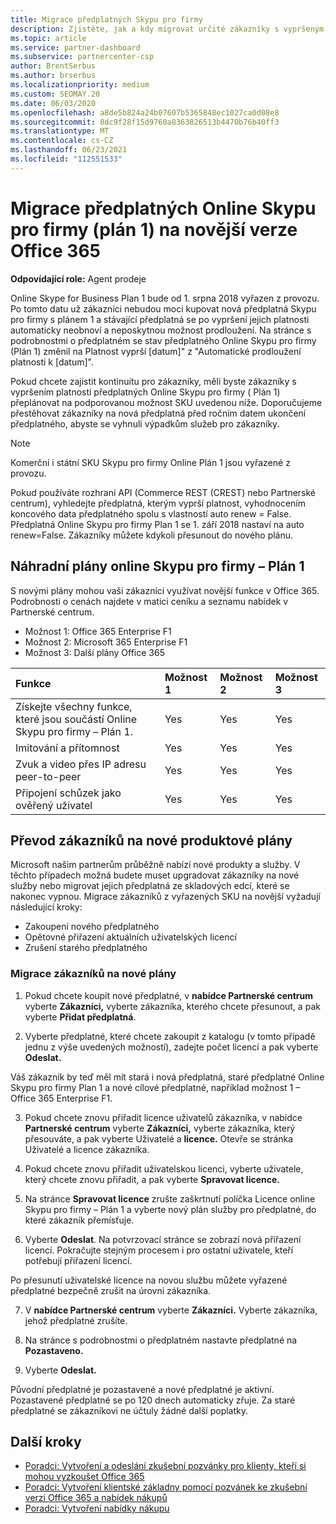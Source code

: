 ```yaml
---
title: Migrace předplatných Skypu pro firmy
description: Zjistěte, jak a kdy migrovat určité zákazníky s vypršeným platnostim předplatných Online Skypu pro firmy Plan 1 na nové verze Office 365.
ms.topic: article
ms.service: partner-dashboard
ms.subservice: partnercenter-csp
author: BrentSerbus
ms.author: brserbus
ms.localizationpriority: medium
ms.custom: SEOMAY.20
ms.date: 06/03/2020
ms.openlocfilehash: a8de5b824a24b07607b5365848ec1027ca0d08e8
ms.sourcegitcommit: 8dc9f28f15d9760a8363826513b4470b76b40ff3
ms.translationtype: MT
ms.contentlocale: cs-CZ
ms.lasthandoff: 06/23/2021
ms.locfileid: "112551533"
---
```

# <a name="migrate-skype-for-business-online-plan-1-subscriptions-to-newer-office-365-versions"></a>Migrace předplatných Online Skypu pro firmy (plán 1) na novější verze Office 365

**Odpovídající role:** Agent prodeje

Online Skype for Business Plan 1 bude od 1. srpna 2018 vyřazen z provozu. Po tomto datu už zákazníci nebudou moci kupovat nová předplatná Skypu pro firmy s plánem 1 a stávající předplatná se po vypršení jejich platnosti automaticky neobnoví a neposkytnou možnost prodloužení. Na stránce s podrobnostmi o předplatném se stav předplatného Online Skypu pro firmy (Plán 1) změnil na Platnost vyprší [datum]" z "Automatické prodloužení platnosti k [datum]".  

Pokud chcete zajistit kontinuitu pro zákazníky, měli byste zákazníky s vypršením platnosti předplatných Online Skypu pro firmy ( Plán 1) přeplánovat na podporovanou možnost SKU uvedenou níže. Doporučujeme přestěhovat zákazníky na nová předplatná před ročním datem ukončení předplatného, abyste se vyhnuli výpadkům služeb pro zákazníky. 

>[!NOTE]
>Komerční i státní SKU Skypu pro firmy Online Plán 1 jsou vyřazené z provozu.

Pokud používáte rozhraní API (Commerce REST (CREST) nebo Partnerské centrum), vyhledejte předplatná, kterým vyprší platnost, vyhodnocením koncového data předplatného spolu s vlastností auto renew = False. Předplatná Online Skypu pro firmy Plan 1 se 1. září 2018 nastaví na auto renew=False. Zákazníky můžete kdykoli přesunout do nového plánu. 

## <a name="skype-for-business-online-plan-1-replacement-plans"></a>Náhradní plány online Skypu pro firmy – Plán 1

S novými plány mohou vaši zákazníci využívat novější funkce v Office 365. Podrobnosti o cenách najdete v matici ceníku a seznamu nabídek v Partnerské centrum. 

- Možnost 1: Office 365 Enterprise F1
- Možnost 2: Microsoft 365 Enterprise F1
- Možnost 3: Další plány Office 365

|**Funkce**    |**Možnost 1**   |**Možnost 2**   |**Možnost 3**   |
|:-----------------|:-----------------|:-------------|:------------|
|Získejte všechny funkce, které jsou součástí Online Skypu pro firmy – Plán 1.|Yes   |Yes   |Yes   |
|Imitování a přítomnost |Yes   |Yes   |Yes   |
|Zvuk a video přes IP adresu peer-to-peer|Yes   |Yes   |Yes   
|Připojení schůzek jako ověřený uživatel| Yes   |Yes   |Yes   |

## <a name="transition-customers-to-new-product-plans"></a>Převod zákazníků na nové produktové plány

Microsoft našim partnerům průběžně nabízí nové produkty a služby. V těchto případech možná budete muset upgradovat zákazníky na nové služby nebo migrovat jejich předplatná ze skladových edcí, které se nakonec vypnou. Migrace zákazníků z vyřazených SKU na novější vyžadují následující kroky:

- Zakoupení nového předplatného
- Opětovné přiřazení aktuálních uživatelských licencí
- Zrušení starého předplatného

### <a name="migrate-your-customers-to-new-plans"></a>Migrace zákazníků na nové plány

1. Pokud chcete koupit nové předplatné, v **nabídce Partnerské centrum** vyberte **Zákazníci,** vyberte zákazníka, kterého chcete přesunout, a pak vyberte **Přidat předplatná**.

2. Vyberte předplatné, které chcete zakoupit z katalogu (v tomto případě jednu z výše uvedených možností), zadejte počet licencí a pak vyberte **Odeslat.** 

Váš zákazník by teď měl mít stará i nová předplatná, staré předplatné Online Skypu pro firmy Plan 1 a nové cílové předplatné, například možnost 1 – Office 365 Enterprise F1.

3. Pokud chcete znovu přiřadit licence uživatelů zákazníka, v nabídce **Partnerské centrum** vyberte **Zákazníci,** vyberte zákazníka, který přesouváte, a pak vyberte Uživatelé a **licence.** Otevře se stránka Uživatelé a licence zákazníka.

4. Pokud chcete znovu přiřadit uživatelskou licenci, vyberte uživatele, který chcete znovu přiřadit, a pak vyberte **Spravovat licence.**

5. Na stránce **Spravovat licence** zrušte zaškrtnutí políčka Licence online Skypu pro firmy – Plán 1 a vyberte nový plán služby pro předplatné, do které zákazník přemísťuje.

6. Vyberte **Odeslat**. Na potvrzovací stránce se zobrazí nová přiřazení licencí. Pokračujte stejným procesem i pro ostatní uživatele, kteří potřebují přiřazení licencí.

Po přesunutí uživatelské licence na novou službu můžete vyřazené předplatné bezpečně zrušit na úrovni zákazníka.

7. V **nabídce Partnerské centrum** vyberte **Zákazníci.** Vyberte zákazníka, jehož předplatné zrušíte.

8. Na stránce s podrobnostmi o předplatném nastavte předplatné na **Pozastaveno.**

9. Vyberte **Odeslat.**

Původní předplatné je pozastavené a nové předplatné je aktivní. Pozastavené předplatné se po 120 dnech automaticky zřuje. Za staré předplatné se zákazníkovi ne účtuly žádné další poplatky.

## <a name="next-steps"></a>Další kroky

- [Poradci: Vytvoření a odeslání zkušební pozvánky pro klienty, kteří si mohou vyzkoušet Office 365](advisors-create-a-trial-invitation.md)
- [Poradci: Vytvoření klientské základny pomocí pozvánek ke zkušební verzi Office 365 a nabídek nákupů](advisors-build-your-business.md)
- [Poradci: Vytvoření nabídky nákupu](advisor-create-a-purchase-offer.md)
